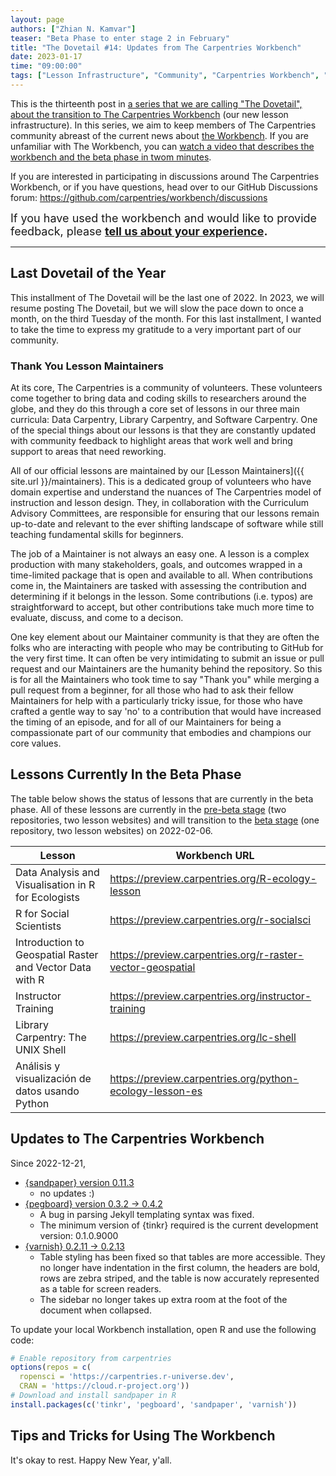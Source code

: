 ```yaml
---
layout: page
authors: ["Zhian N. Kamvar"]
teaser: "Beta Phase to enter stage 2 in February"
title: "The Dovetail #14: Updates from The Carpentries Workbench"
date: 2023-01-17
time: "09:00:00"
tags: ["Lesson Infrastructure", "Community", "Carpentries Workbench", "Beta", "Dovetail"]
---
```


This is the thirteenth post in [a series that we are calling "The Dovetail",
about the transition to The Carpentries Workbench](https://carpentries.org/posts-by-tags/#blog-tag-dovetail) (our new lesson infrastructure).
In this series, we aim to keep members of The Carpentries community abreast of
the current news about [the Workbench](https://carpentries.github.io/workbench). 
If you are unfamiliar with The Workbench, you can [watch a video that describes
the workbench and the beta phase in twom minutes](https://youtu.be/x7tETGpF3-4).

If you are interested in participating in discussions around The Carpentries
Workbench, or if you have questions, head over to our GitHub Discussions forum: <https://github.com/carpentries/workbench/discussions>

<span style='font-size: large;'>If you have used the workbench and would like to provide feedback, please
<b><a href='https://carpentries.typeform.com/to/KRBl4IZM'>tell us about your experience</a>.</b></span> 

---

## Last Dovetail of the Year

This installment of The Dovetail will be the last one of 2022. In 2023, we will
resume posting The Dovetail, but we will slow the pace down to once a month, on
the third Tuesday of the month. For this last installment, I wanted to take the
time to express my gratitude to a very important part of our community.

### Thank You Lesson Maintainers

At its core, The Carpentries is a community of volunteers. These volunteers come
together to bring data and coding skills to researchers around the globe, and 
they do this through a core set of lessons in our three main curricula: Data
Carpentry, Library Carpentry, and Software Carpentry. One of the special things
about our lessons is that they are constantly updated with community feedback to
highlight areas that work well and bring support to areas that need reworking.

All of our official lessons are maintained by our [Lesson Maintainers]({{ site.url }}/maintainers).
This is a dedicated group of volunteers who have domain expertise and
understand the nuances of The Carpentries model of instruction and lesson
design. They, in collaboration with the Curriculum Advisory Committees, are
responsible for ensuring that our lessons remain up-to-date and relevant to the
ever shifting landscape of software while still teaching fundamental skills for
beginners.

The job of a Maintainer is not always an easy one. A lesson is a complex
production with many stakeholders, goals, and outcomes wrapped in a time-limited
package that is open and available to all. When contributions come in, the
Maintainers are tasked with assessing the contribution and determining if it
belongs in the lesson. Some contributions (i.e. typos) are straightforward to
accept, but other contributions take much more time to evaluate, discuss, and
come to a decison.

One key element about our Maintainer community is that they are often the folks
who are interacting with people who may be contributing to GitHub for the very
first time. It can often be very intimidating to submit an issue or pull request
and our Maintainers are the humanity behind the repository. So this is for all
the Maintainers who took time to say "Thank you" while merging a pull request
from a beginner, for all those who had to ask their fellow Maintainers for help
with a particularly tricky issue, for those who have crafted a gentle way to say
'no' to a contribution that would have increased the timing of an episode, and
for all of our Maintainers for being a compassionate part of our community that
embodies and champions our core values.

## Lessons Currently In the Beta Phase

The table below shows the status of lessons that are currently in the beta phase. 
All of these lessons are currently in the [pre-beta stage](https://carpentries.github.io/workbench/beta-phase.html#pre-beta) (two repositories, two lesson websites) 
and will transition to the [beta stage](https://carpentries.github.io/workbench/beta-phase.html#beta) (one repository, two lesson websites) on 2022-02-06.

| Lesson                                                   | Workbench URL                                                |
| -------------------------------------------------------- | ------------------------------------------------------------ |
| Data Analysis and Visualisation in R for Ecologists      | <https://preview.carpentries.org/R-ecology-lesson>           |
| R for Social Scientists                                  | <https://preview.carpentries.org/r-socialsci>                |
| Introduction to Geospatial Raster and Vector Data with R | <https://preview.carpentries.org/r-raster-vector-geospatial> |
| Instructor Training                                      | <https://preview.carpentries.org/instructor-training>        |
| Library Carpentry: The UNIX Shell                        | <https://preview.carpentries.org/lc-shell>                   |
| Análisis y visualización de datos usando Python          | <https://preview.carpentries.org/python-ecology-lesson-es>   |

[^1]: The Workbench Beta Phase is divided into three distinct stages, read more at <https://carpentries.github.io/workbench/beta-phase.html>.

## Updates to The Carpentries Workbench

Since 2022-12-21, 

 - [{sandpaper} version 0.11.3](https://carpentries.github.io/sandpaper/news/index.html#sandpaper-0113)
   - no updates :)
 - [{pegboard} version 0.3.2 -> 0.4.2](https://carpentries.github.io/pegboard/news/index.html#pegboard-042)
   - A bug in parsing Jekyll templating syntax was fixed.
   - The minimum version of {tinkr} required is the current development version: 0.1.0.9000
 - [{varnish} 0.2.11 -> 0.2.13](https://carpentries.github.io/varnish/news/index.html#varnish-0213)
   - Table styling has been fixed so that tables are more accessible. They no
     longer have indentation in the first column, the headers are bold, rows are
     zebra striped, and the table is now accurately represented as a table for
     screen readers. 
   - The sidebar no longer takes up extra room at the foot of the document when
     collapsed. 

To update your local Workbench installation, open R and use the following code:

```r
# Enable repository from carpentries
options(repos = c(
  ropensci = 'https://carpentries.r-universe.dev',
  CRAN = 'https://cloud.r-project.org'))
# Download and install sandpaper in R
install.packages(c('tinkr', 'pegboard', 'sandpaper', 'varnish'))
```

## Tips and Tricks for Using The Workbench

It's okay to rest. Happy New Year, y'all.
